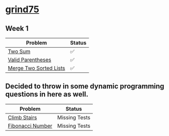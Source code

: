 # [grind75](https://www.techinterviewhandbook.org/grind75)

## Week 1

| Problem                                            | Status | 
|----------------------------------------------------|--------|
| [Two Sum](week1/two_sum.py)                        | ✅      | 
| [Valid Parentheses](week1/is_valid.py)             | ✅      |   
| [Merge Two Sorted Lists](week1/merge_two_lists.py) | ✅      |

## Decided to throw in some dynamic programming questions in here as well.

| Problem                            | Status        | 
|------------------------------------|---------------|
| [Climb Stairs](dp/climb_stairs.py) | Missing Tests |
| [Fibonacci Number](dp/fib.py)      | Missing Tests |
